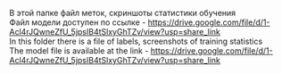В этой папке файл меток, скриншоты статистики обучения  
Файл модели доступен по ссылке - https://drive.google.com/file/d/1-Acl4rJQwneZfU_5jpsIB4tSlxyGhTZv/view?usp=share_link  
In this folder there is a file of labels, screenshots of training statistics  
The model file is available at the link - https://drive.google.com/file/d/1-Acl4rJQwneZfU_5jpsIB4tSlxyGhTZv/view?usp=share_link
